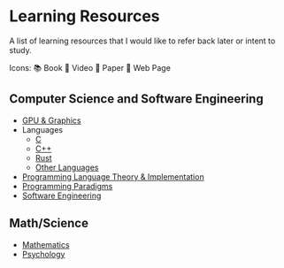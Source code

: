 # Learning Resources

A list of learning resources that I would like to refer back later or intent to study.

Icons: 📚 Book 🎥 Video 📄 Paper 🔗 Web Page

## Computer Science and Software Engineering
- [GPU & Graphics](gpu_and_computer_graphics.md)
- Languages
  - [C](c.md)
  - [C++](cpp.md)
  - [Rust](rust.md)
  - [Other Languages](misc_languages.md)
- [Programming Language Theory & Implementation](pl.md)
- [Programming Paradigms](programming_paradigms.md)
- [Software Engineering](software_engineering.md)

## Math/Science
- [Mathematics](mathematics.md)
- [Psychology](psychology.md)